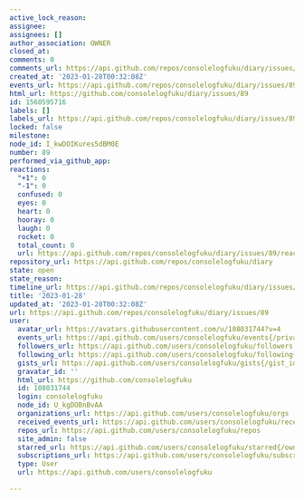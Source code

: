 ```yaml
---
active_lock_reason: 
assignee: 
assignees: []
author_association: OWNER
closed_at: 
comments: 0
comments_url: https://api.github.com/repos/consolelogfuku/diary/issues/89/comments
created_at: '2023-01-28T00:32:08Z'
events_url: https://api.github.com/repos/consolelogfuku/diary/issues/89/events
html_url: https://github.com/consolelogfuku/diary/issues/89
id: 1560595716
labels: []
labels_url: https://api.github.com/repos/consolelogfuku/diary/issues/89/labels{/name}
locked: false
milestone: 
node_id: I_kwDOIKures5dBM0E
number: 89
performed_via_github_app: 
reactions:
  "+1": 0
  "-1": 0
  confused: 0
  eyes: 0
  heart: 0
  hooray: 0
  laugh: 0
  rocket: 0
  total_count: 0
  url: https://api.github.com/repos/consolelogfuku/diary/issues/89/reactions
repository_url: https://api.github.com/repos/consolelogfuku/diary
state: open
state_reason: 
timeline_url: https://api.github.com/repos/consolelogfuku/diary/issues/89/timeline
title: '2023-01-28'
updated_at: '2023-01-28T00:32:08Z'
url: https://api.github.com/repos/consolelogfuku/diary/issues/89
user:
  avatar_url: https://avatars.githubusercontent.com/u/108031744?v=4
  events_url: https://api.github.com/users/consolelogfuku/events{/privacy}
  followers_url: https://api.github.com/users/consolelogfuku/followers
  following_url: https://api.github.com/users/consolelogfuku/following{/other_user}
  gists_url: https://api.github.com/users/consolelogfuku/gists{/gist_id}
  gravatar_id: ''
  html_url: https://github.com/consolelogfuku
  id: 108031744
  login: consolelogfuku
  node_id: U_kgDOBnBvAA
  organizations_url: https://api.github.com/users/consolelogfuku/orgs
  received_events_url: https://api.github.com/users/consolelogfuku/received_events
  repos_url: https://api.github.com/users/consolelogfuku/repos
  site_admin: false
  starred_url: https://api.github.com/users/consolelogfuku/starred{/owner}{/repo}
  subscriptions_url: https://api.github.com/users/consolelogfuku/subscriptions
  type: User
  url: https://api.github.com/users/consolelogfuku

---
```

